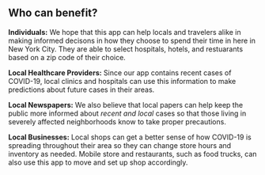 ## Who can benefit?

<b>Individuals:</b> We hope that this app can help locals and travelers alike in making informed decisons in how they choose to spend their time in here in New York City. They are able to select hospitals, hotels, and restuarants based on a zip code of their choice.            

<b>Local Healthcare Providers:</b> Since our app contains recent cases of COVID-19, local clinics and hospitals can use this information to make predictions about future cases in their areas.
            
<b>Local Newspapers:</b> We also believe that local papers can help keep the public more informed about <i>recent and local</i> cases so that those living in severely affected neighborhoods know to take proper precautions.
            
<b>Local Businesses:</b> Local shops can get a better sense of how COVID-19 is spreading throughout their area so they can change store hours and inventory as needed. Mobile store and restaurants, such as food trucks, can also use this app to move and set up shop accordingly.